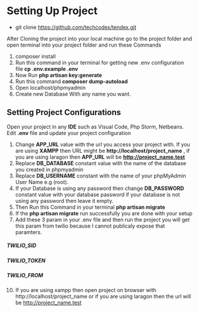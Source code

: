 # Setting Up Project

- git clone https://github.com/techcodex/tendex.git

After Cloning the project into your local machine go to the project folder and open
terminal into your project folder and run these Commands

1. composer install
2. Run this command in your terminal for getting new .env configuration file 
**cp .env.example .env**
3. Now Run **php artisan key:generate**
4. Run this command **composer dump-autoload**
5. Open localhost/phpmyadmin
6. Create new Database With any name you want.


## Setting Project Configurations

Open your project in any **IDE** such as Visual Code, Php Storm, Netbeans. Edit **.env**
file and update your project configuration

1. Change **APP_URL** value with the url you access your project with. If you are using **XAMPP**
   then URL might be **http://localhost/project_name** , if you are using laragon then **APP_URL** will be **http://project_name.test**
2. Replace **DB_DATABASE** constant value with the name of the database you created in phpmyadmin
3. Replace **DB_USERNAME** constant with the name of your phpMyAdmin User Name e.g (root).
4. If your Database is using any password then change **DB_PASSWORD** constant value with
   your database password if your database is not using any password then leave it empty.
7. Then Run this Command in your terminal **php artisan migrate**
8. If the **php artisan migrate** run successfully you are done with your setup
9. Add these 3 param in your .env file and then run the project you will get this param from twilio because I cannot publicaly expose that paramters.

##### TWILIO_SID
##### TWILIO_TOKEN
##### TWILIO_FROM

10. If you are using xampp then open project on browser with http://localhost/project_name or if 
   you are using laragon then the url will be http://project_name.test
